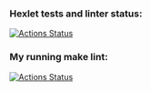### Hexlet tests and linter status:
[![Actions Status](https://github.com/nikboxinbox/frontend-project-lvl1/workflows/hexlet-check/badge.svg)](https://github.com/nikboxinbox/frontend-project-lvl1/actions)
### My running make lint:
[![Actions Status](https://github.com/nikboxinbox/frontend-project-lvl1/workflows/my-make-link/badge.svg)](https://github.com/nikboxinbox/frontend-project-lvl1/actions)




